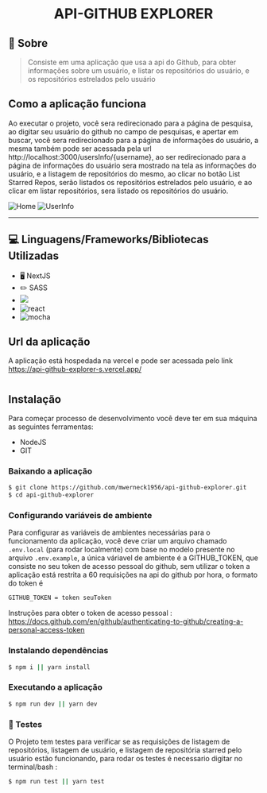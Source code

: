 <h1 align ='center' >  API-GITHUB EXPLORER </h1>

## 🔖 Sobre

> Consiste em  uma aplicação que usa a api do Github, para obter informações sobre um usuário, e listar  os repositórios do usuário, e os repositórios estrelados pelo usuário

## Como a aplicação funciona

Ao executar o projeto, você sera redirecionado para a página de pesquisa, ao digitar seu usuário do github no campo de pesquisas, e apertar em buscar, você sera redirecionado para a página de informações do usuário, a mesma também pode ser acessada pela url http://localhost:3000/usersInfo/{username}, ao ser redirecionado para a página de informações do usuário sera mostrado na tela as informações do usuário, e a listagem de repositórios do mesmo, ao clicar no botão List Starred Repos, serão listados os repositórios estrelados pelo usuário, e ao clicar em listar repositórios, sera listado os repositórios do usuário.

![Home](https://i.imgur.com/MQmEc6E.png)
![UserInfo](https://i.imgur.com/vHenLVV.png)

****

## 💻 Linguagens/Frameworks/Bibliotecas Utilizadas

* 🖥️ NextJS
* ✏️ SASS
* <img src = 'https://badges.aleen42.com/src/javascript.svg'> 
*  <img alt = 'react' src = "https://badges.aleen42.com/src/react.svg">
* <img alt ='mocha' src = 'https://badges.aleen42.com/src/mocha.svg'>

## Url da aplicação

A aplicação está hospedada na vercel e pode ser acessada pelo link https://api-github-explorer-s.vercel.app/

#

## Instalação

Para começar processo de desenvolvimento você deve ter em sua máquina as seguintes ferramentas:

- NodeJS
- GIT

### Baixando a aplicação

```bash
$ git clone https://github.com/mwerneck1956/api-github-explorer.git
$ cd api-github-explorer
```

### Configurando variáveis de ambiente

Para configurar as variáveis de ambientes necessárias para o funcionamento da aplicação, você deve criar um arquivo chamado ```.env.local``` (para rodar localmente) com base no modelo presente no arquivo ```.env.example```, a única váriavel de ambiente é a GITHUB_TOKEN, que consiste no seu token de acesso pessoal do github, sem utilizar o token a aplicação está restrita a 60 requisições na api do github por hora, o formato do token é 
```bash
GITHUB_TOKEN = token seuToken
```
Instruções para obter o token de acesso pessoal : https://docs.github.com/en/github/authenticating-to-github/creating-a-personal-access-token


### Instalando dependências

```bash
$ npm i || yarn install
```

### Executando a aplicação

```bash
$ npm run dev || yarn dev
```

### 🧪 Testes

O Projeto tem testes para verificar se as requisições de listagem de repositórios, listagem de usuário, e listagem de repositória starred pelo usuário estão funcionando, para rodar os testes é necessario digitar no terminal/bash :

```bash
$ npm run test || yarn test
```